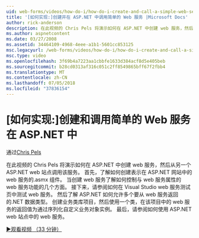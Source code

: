 ```yaml
---
uid: web-forms/videos/how-do-i/how-do-i-create-and-call-a-simple-web-service-in-aspnet
title: '[如何实现:]创建并在 ASP.NET 中调用简单的 Web 服务 |Microsoft Docs'
author: rick-anderson
description: 在此视频的 Chris Pels 将演示如何在 ASP.NET 中创建 web 服务，然后从另一个 ASP.NET web 站点调用该服务。 首先，了解如何创建...
ms.author: aspnetcontent
ms.date: 03/27/2008
ms.assetid: 34464109-4968-4eee-a1b1-5601cc853125
msc.legacyurl: /web-forms/videos/how-do-i/how-do-i-create-and-call-a-simple-web-service-in-aspnet
msc.type: video
ms.openlocfilehash: 3f69b4a7223aa1cbbfe1633d384acf8d5e405beb
ms.sourcegitcommit: b28cd0313af316c051c2ff8549865bff67f2fbb4
ms.translationtype: MT
ms.contentlocale: zh-CN
ms.lasthandoff: 07/05/2018
ms.locfileid: "37836154"
---
```

<a name="how-do-i-create-and-call-a-simple-web-service-in-aspnet"></a>[如何实现:]创建和调用简单的 Web 服务在 ASP.NET 中
====================
通过[Chris Pels](https://twitter.com/chrispels)

在此视频的 Chris Pels 将演示如何在 ASP.NET 中创建 web 服务，然后从另一个 ASP.NET web 站点调用该服务。 首先，了解如何创建表示在 ASP.NET 网站中的 web 服务的.asmx 组件。 当创建 web 服务了解如何控制与 web 服务属性的 web 服务功能的几个方面。 接下来，请参阅如何在 Visual Studio web 服务测试页中测试 web 服务。 然后了解 ASP.NET 如何允许多个要从 web 服务返回的.NET 数据类型。 创建业务类库项目，然后使用一个类，在该项目中的 web 服务的返回值为通过序列化自定义业务对象实例。 最后，请参阅如何使用 ASP.NET web 站点中的 web 服务。

[&#9654;观看视频 （33 分钟）](https://channel9.msdn.com/Blogs/ASP-NET-Site-Videos/how-do-i-create-and-call-a-simple-web-service-in-aspnet)
